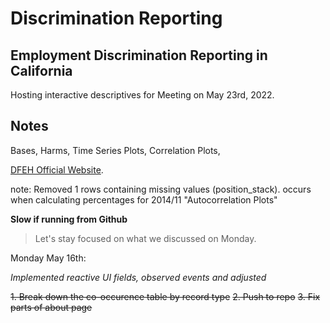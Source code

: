 # Discrimination Reporting
## Employment Discrimination Reporting in California

Hosting interactive descriptives for Meeting on May 23rd, 2022.

## Notes

Bases,
Harms,
Time Series Plots,
Correlation Plots,

[DFEH Official Website](https://www.dfeh.ca.gov).

note: Removed 1 rows containing missing values (position_stack). occurs when calculating percentages for 2014/11 "Autocorrelation Plots"

**Slow if running from Github**

> Let's stay focused on what we discussed on Monday.


Monday May 16th:

*Implemented reactive UI fields, observed events and adjusted*

~~1. Break down the co-occurence table by record type~~
~~2. Push to repo~~
~~3. Fix parts of about page~~








